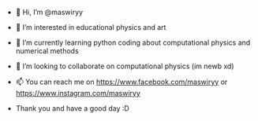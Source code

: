 - 👋 Hi, I’m @maswiryy
- 👀 I’m interested in educational physics and art
- 🌱 I’m currently learning python coding about computational physics and numerical methods 
- 💞️ I’m looking to collaborate on computational physics (im newb xd)
- 📫 You can reach me on https://www.facebook.com/maswiryy or https://www.instagram.com/maswiryy

- Thank you and have a good day :D
<!---
maswiry/maswiry is a ✨ special ✨ repository because its `README.md` (this file) appears on your GitHub profile.
You can click the Preview link to take a look at your changes.
--->
